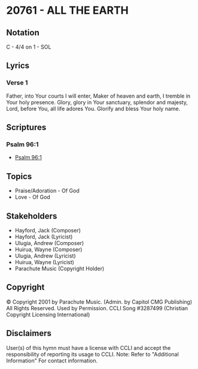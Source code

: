 # 20761 - ALL THE EARTH

## Notation

C - 4/4 on 1 - SOL

## Lyrics

### Verse 1

Father, into Your courts I will enter, Maker of heaven and earth, I tremble in Your holy presence. Glory, glory in Your sanctuary, splendor and majesty, Lord, before You, all life adores You. Glorify and bless Your holy name.


## Scriptures

### Psalm 96:1

- [Psalm 96:1](https://www.biblegateway.com/passage/?search=Psalm%2096%3A1)


## Topics

- Praise/Adoration - Of God
- Love - Of God

## Stakeholders

- Hayford, Jack (Composer)
- Hayford, Jack (Lyricist)
- Ulugia, Andrew (Composer)
- Huirua, Wayne (Composer)
- Ulugia, Andrew (Lyricist)
- Huirua, Wayne (Lyricist)
- Parachute Music (Copyright Holder)

## Copyright

© Copyright 2001 by Parachute Music. (Admin. by Capitol CMG Publishing) All Rights Reserved. Used by Permission. CCLI Song #3287499
(Christian Copyright Licensing International)

## Disclaimers

User(s) of this hymn must have a license with CCLI and accept the responsibility of reporting its usage to CCLI.
Note: Refer to "Additional Information" For contact information.

